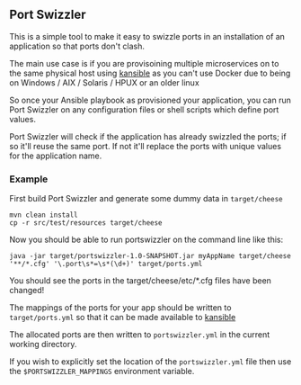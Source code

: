 ## Port Swizzler

This is a simple tool to make it easy to swizzle ports in an installation of an application so that ports don't clash.

The main use case is if you are provisoining multiple microservices on to the same physical host using [kansible](https://github.com/fabric8io/kansible) as you can't use Docker due to being on Windows / AIX / Solaris / HPUX or an older linux

So once your Ansible playbook as provisioned your application, you can run Port Swizzler on any configuration files or shell scripts which define port values.

Port Swizzler will check if the application has already swizzled the ports; if so it'll reuse the same port. If not it'll replace the ports with unique values for the application name.


### Example

First build Port Swizzler and generate some dummy data in `target/cheese`

    mvn clean install
    cp -r src/test/resources target/cheese

Now you should be able to run portswizzler on the command line like this:

    java -jar target/portswizzler-1.0-SNAPSHOT.jar myAppName target/cheese '**/*.cfg' '\.port\s*=\s*(\d+)' target/ports.yml

You should see the ports in the target/cheese/etc/*.cfg files have been changed!

The mappings of the ports for your app should be written to `target/ports.yml` so that it can be made available to [kansible](https://github.com/fabric8io/kansible)
    
The allocated ports are then written to `portswizzler.yml` in the current working directory.    

If you wish to explicitly set the location of the `portswizzler.yml` file then use the `$PORTSWIZZLER_MAPPINGS` environment variable.
